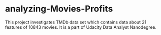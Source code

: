 # analyzing-Movies-Profits
This project investigates TMDb data set which contains data about 21 features of 10843 movies. It is a part of Udacity Data Analyst Nanodegree.
